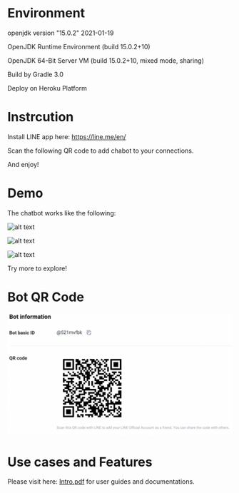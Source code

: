 # Environment
 
 openjdk version "15.0.2" 2021-01-19

 OpenJDK Runtime Environment (build 15.0.2+10)

 OpenJDK 64-Bit Server VM (build 15.0.2+10, mixed mode, sharing)
 
 Build by Gradle 3.0
 
 Deploy on Heroku Platform 

# Instrcution 

Install LINE app here:  https://line.me/en/ 

Scan the following QR code to add chabot to your connections. 

And enjoy!

# Demo

The chatbot works like the following: 

![alt text](.demo1.jpg)

![alt text](.demo2.jpg)

![alt text](.demo3.jpg)

Try more to explore!

# Bot QR Code

![alt text](./QRcode.png)

# Use cases and Features 

Please visit here: [Intro.pdf](https://github.com/charleschen35353/Line-chatbot/blob/master/Documentations.pdf) for user guides and documentations.


